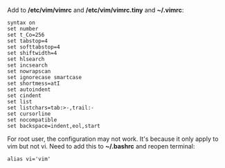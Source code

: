Add to **/etc/vim/vimrc** and **/etc/vim/vimrc.tiny** and **~/.vimrc**:

	syntax on
	set number
	set t_Co=256
	set tabstop=4
	set softtabstop=4
	set shiftwidth=4
	set hlsearch
	set incsearch
	set nowrapscan
	set ignorecase smartcase
	set shortmess=atI
	set autoindent
	set cindent
	set list
	set listchars=tab:>-,trail:-
	set cursorline
	set nocompatible
	set backspace=indent,eol,start



For root user, the configuration may not work. It's because it only apply to vim but not vi.
Need to add this to **~/.bashrc** and reopen terminal:

	alias vi='vim'